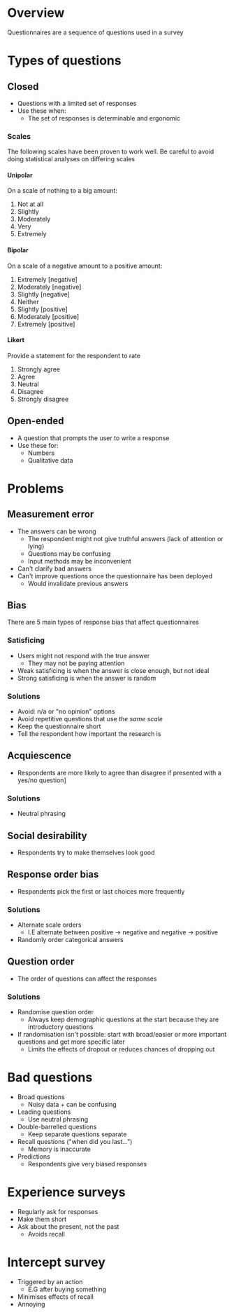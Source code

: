 # Overview
Questionnaires are a sequence of questions used in a survey

# Types of questions
## Closed
- Questions with a limited set of responses
- Use these when:
	- The set of responses is determinable and ergonomic

### Scales
The following scales have been proven to work well. Be careful to avoid doing statistical analyses on differing scales
#### Unipolar
On a scale of nothing to a big amount:
1. Not at all
2. Slightly
3. Moderately
4. Very
5. Extremely

#### Bipolar
On a scale of a negative amount to a positive amount:
1. Extremely \[negative]
2. Moderately \[negative]
3. Slightly \[negative]
4. Neither
5. Slightly \[positive]
6. Moderately \[positive]
7. Extremely \[positive]

#### Likert
Provide a statement for the respondent to rate
1. Strongly agree
2. Agree
3. Neutral
4. Disagree
5. Strongly disagree

## Open-ended
- A question that prompts the user to write a response
- Use these for:
	- Numbers
	- Qualitative data

# Problems
## Measurement error
- The answers can be wrong
	- The respondent might not give truthful answers (lack of attention or lying)
	- Questions may be confusing
	- Input methods may be inconvenient
- Can't clarify bad answers
- Can't improve questions once the questionnaire has been deployed
	- Would invalidate previous answers


## Bias
There are 5 main types of response bias that affect questionnaires

### Satisficing
- Users might not respond with the true answer
	- They may not be paying attention
- Weak satisficing is when the answer is close enough, but not ideal
- Strong satisficing is when the answer is random

### Solutions
- Avoid: n/a or "no opinion" options
- Avoid repetitive questions that use *the same scale*
- Keep the questionnaire short
- Tell the respondent how important the research is

## Acquiescence
- Respondents are more likely to agree than disagree if presented with a yes/no question]
### Solutions
- Neutral phrasing

## Social desirability
- Respondents try to make themselves look good

## Response order bias
- Respondents pick the first or last choices more frequently

### Solutions
- Alternate scale orders
	- I.E alternate between positive -> negative and negative -> positive
- Randomly order categorical answers

## Question order
- The order of questions can affect the responses

### Solutions
- Randomise question order
	- Always keep demographic questions at the start because they are introductory questions
- If randomisation isn't possible: start with broad/easier or more important questions and get more specific later
	- Limits the effects of dropout or reduces chances of dropping out

# Bad questions
- Broad questions
	- Noisy data + can be confusing
- Leading questions
	- Use neutral phrasing
- Double-barrelled questions
	- Keep separate questions separate
- Recall questions ("when did you last...")
	- Memory is inaccurate
- Predictions
	- Respondents give very biased responses

# Experience surveys
- Regularly ask for responses
- Make them short
- Ask about the present, not the past
	- Avoids recall

# Intercept survey
- Triggered by an action
	- E.G after buying something
- Minimises effects of recall
- Annoying

